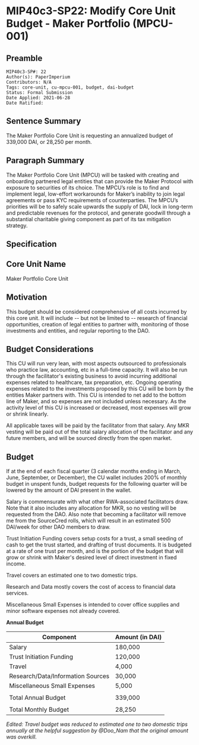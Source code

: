 # MIP40c3-SP22: Modify Core Unit Budget - Maker Portfolio (MPCU-001)

## Preamble

```
MIP40c3-SP#: 22
Author(s): PaperImperium
Contributors: N/A
Tags: core-unit, cu-mpcu-001, budget, dai-budget
Status: Formal Submission
Date Applied: 2021-06-28
Date Ratified: 
```

## Sentence Summary

The Maker Portfolio Core Unit is requesting an annualized budget of 339,000 DAI, or 28,250 per month.

## Paragraph Summary

The Maker Portfolio Core Unit (MPCU) will be tasked with creating and onboarding partnered legal entities that can provide the Maker Protocol with exposure to securities of its choice. The MPCU’s role is to find and implement legal, low-effort workarounds for Maker’s inability to join legal agreements or pass KYC requirements of counterparties. The MPCU’s priorities will be to safely scale upwards the supply of DAI, lock in long-term and predictable revenues for the protocol, and generate goodwill through a substantial charitable giving component as part of its tax mitigation strategy.

## Specification

## Core Unit Name

Maker Portfolio Core Unit

## Motivation

This budget should be considered comprehensive of all costs incurred by this core unit. It will include -- but not be limited to -- research of financial opportunities, creation of legal entities to partner with, monitoring of those investments and entities, and regular reporting to the DAO.

## Budget Considerations

This CU will run very lean, with most aspects outsourced to professionals who practice law, accounting, etc in a full-time capacity. It will also be run through the facilitator's existing business to avoid incurring additional expenses related to healthcare, tax preparation, etc. Ongoing operating expenses related to the investments proposed by this CU will be born by the entities Maker partners with. This CU is intended to net add to the bottom line of Maker, and so expenses are not included unless necessary. As the activity level of this CU is increased or decreased, most expenses will grow or shrink linearly.

All applicable taxes will be paid by the facilitator from that salary. Any MKR vesting will be paid out of the total salary allocation of the facilitator and any future members, and will be sourced directly from the open market.

## Budget

If at the end of each fiscal quarter (3 calendar months ending in March, June, September, or December), the CU wallet includes 200% of monthly budget in unspent funds, budget requests for the following quarter will be lowered by the amount of DAI present in the wallet.

Salary is commensurate with what other RWA-associated facilitators draw. Note that it also includes any allocation for MKR, so no vesting will be requested from the DAO. Also note that becoming a facilitator will remove me from the SourceCred rolls, which will result in an estimated 500 DAI/week for other DAO members to draw.

Trust Initiation Funding covers setup costs for a trust, a small seeding of cash to get the trust started, and drafting of trust documents. It is budgeted at a rate of one trust per month, and is the portion of the budget that will grow or shrink with Maker's desired level of direct investment in fixed income.

Travel covers an estimated one to two domestic trips.

Research and Data mostly covers the cost of access to financial data services.

Miscellaneous Small Expenses is intended to cover office supplies and minor software expenses not already covered.

**Annual Budget**

|Component|Amount (in DAI)|
| --- | --- |
|Salary|180,000|
|Trust Initiation Funding|120,000|
|Travel|4,000|
|Research/Data/Information Sources|30,000|
|Miscellaneous Small Expenses|5,000|
|||
|Total Annual Budget|339,000|
|||
|Total Monthly Budget|28,250|

*Edited: Travel budget was reduced to estimated one to two domestic trips annually at the helpful suggestion by @Doo_Nam that the original amount was overkill.*
